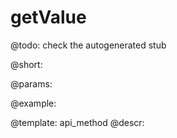 getValue
=============


@todo:
	check the autogenerated stub

@short:
	

@params:





@example:

@template:	api_method
@descr:

